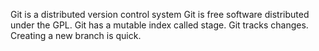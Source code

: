 Git is a distributed version control system
Git is free software distributed under the GPL.
Git has a mutable index called stage.
Git tracks changes.
Creating a new branch is quick.

